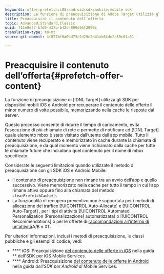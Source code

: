 ```yaml
---
keywords: offer;prefetch;iOS;android;sdk;mobile;mobile sdk
description: La funzione di preacquisizione di Adobe Target utilizza gli SDK per dispositivi mobili iOS e Android per recuperare il contenuto delle offerte il minor numero di volte possibile, memorizzando nella cache le risposte dal server.
title: Preacquisire il contenuto dell’offerta
topic: Advanced,Standard,Classic
uuid: 715e0e77-bfd9-437b-b42c-899d66f2890c
translation-type: tm+mt
source-git-commit: 4f877bf6a0bd73e2d29c2d41ab64dc2a39c61a31

---
```



# Preacquisire il contenuto dell’offerta{#prefetch-offer-content}

La funzione di preacquisizione di [!DNL Target] utilizza gli SDK per dispositivi mobili iOS e Android per recuperare il contenuto delle offerte il minor numero di volte possibile, memorizzando nella cache le risposte dal server.

Questo processo consente di ridurre il tempo di caricamento, evita l’esecuzione di più chiamate di rete e permette di notificare ad [!DNL Target] quale elemento mbox è stato visitato dall’utente dell’app mobile. Tutto il contenuto viene recuperato e memorizzato in cache durante la chiamata di preacquisizione, e da qual momento viene richiamato dalla cache per tutte le chiamate future che includono quel contenuto per il nome di mbox specificato.

Considerate le seguenti limitazioni quando utilizzate il metodo di preacquisizione con gli SDK iOS e Android Mobile:

* Il contenuto di preacquisizione non rimane tra un avvio dell’app e quello successivo. Viene memorizzato nella cache per tutto il tempo in cui l’app rimane attiva oppure fino alla chiamata del metodo `clearPrefetchCache()`.
* La funzionalità di recupero preventivo non è supportata per i metodi di allocazione del traffico [!UICONTROL Auto-Allocate] e [!UICONTROL Auto-Target] , per i tipi di attività [!UICONTROL Automated Personalization (Personalizzazione] automatizzata) o [!UICONTROL Recommendations] o per le offerte di [raccomandazioni all'interno di un'attività](/help/c-recommendations/recommendations-as-an-offer.md)A/B o XT.

Per ulteriori informazioni, inclusi i metodi di preacquisizione, le classi pubbliche e gli esempi di codice, vedi:

* **** iOS:  Preacquisizione [del contenuto delle offerte in iOS](https://docs.adobe.com/content/help/en/mobile-services/ios/target-ios/c-mob-target-prefetch-ios.html) nella guida ** dell'SDK per iOS Mobile Services.
* **** Android:  Preacquisizione [del contenuto delle offerte in Android](https://docs.adobe.com/content/help/en/mobile-services/android/target-android/c-mob-target-prefetch-android.html) nella guida *dell'SDK per Android di* Mobile Services.
